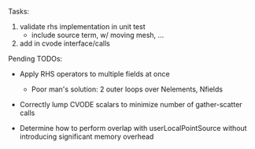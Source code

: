 Tasks:
1. validate rhs implementation in unit test
    - include source term, w/ moving mesh, ...
2. add in cvode interface/calls


Pending TODOs:

- Apply RHS operators to multiple fields at once
  * Poor man's solution: 2 outer loops over Nelements, Nfields

- Correctly lump CVODE scalars to minimize number of gather-scatter calls

- Determine how to perform overlap with userLocalPointSource without
  introducing significant memory overhead